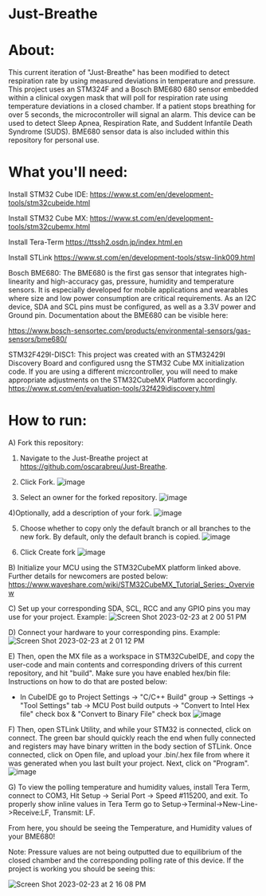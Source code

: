 # Just-Breathe

# About:

This current iteration of "Just-Breathe" has been modified to detect respiration rate by using measured deviations in temperature and pressure. This project uses an STM324F and a Bosch BME680 680 sensor embedded within a clinical oxygen mask that will poll for respiration rate using temperature deviations in a closed chamber. If a patient stops breathing for over 5 seconds, the microcontroller will signal an alarm. This device can be used to detect Sleep Apnea, Respiration Rate, and Suddent Infantile Death Syndrome (SUDS). BME680 sensor data is also included within this repository for personal use. 

# What you'll need:

Install STM32 Cube IDE:
https://www.st.com/en/development-tools/stm32cubeide.html

Install STM32 Cube MX:
https://www.st.com/en/development-tools/stm32cubemx.html

Install Tera-Term
https://ttssh2.osdn.jp/index.html.en

Install STLink
https://www.st.com/en/development-tools/stsw-link009.html

Bosch BME680:
The BME680 is the first gas sensor that integrates high-linearity and high-accuracy gas, pressure, humidity and temperature sensors. It is especially developed for mobile applications and wearables where size and low power consumption are critical requirements. As an I2C device, SDA and SCL pins must be configured, as well as a 3.3V power and Ground pin. Documentation about the BME680 can be visible here:

https://www.bosch-sensortec.com/products/environmental-sensors/gas-sensors/bme680/

STM32F429I-DISC1:
This project was created with an STM32429I Discovery Board and configured usng the STM32 Cube MX initialization code. If you are using a different micrcontroller, you will need to make appropriate adjustments on the STM32CubeMX Platform accordingly. 
https://www.st.com/en/evaluation-tools/32f429idiscovery.html

# How to run:

A) Fork this repository: 
1) Navigate to the Just-Breathe project at https://github.com/oscarabreu/Just-Breathe.

2) Click Fork.
![image](https://user-images.githubusercontent.com/99779654/221003438-fc9db10a-be4c-4c06-8894-8a4d55b6a7e1.png)

3) Select an owner for the forked repository.
![image](https://user-images.githubusercontent.com/99779654/221003470-fbe52398-ac40-4c9e-a3bf-ce302d8a1427.png)

4)Optionally, add a description of your fork.
![image](https://user-images.githubusercontent.com/99779654/221003548-d5dab43d-f4ef-4bcc-a79d-0394f4207fd6.png)

5) Choose whether to copy only the default branch or all branches to the new fork. By default, only the default branch is copied.
![image](https://user-images.githubusercontent.com/99779654/221003673-a0b19064-21c0-4c3c-bfc4-b0a9a923ea31.png)

6) Click Create fork
![image](https://user-images.githubusercontent.com/99779654/221003708-57428320-59cf-4741-b180-72daa5ef30e9.png)


B) Initialize your MCU using the STM32CubeMX platform linked above. Further details for newcomers are posted below:
https://www.waveshare.com/wiki/STM32CubeMX_Tutorial_Series:_Overview

C)
Set up your corresponding SDA, SCL, RCC and any GPIO pins you may use for your project.
Example:
![Screen Shot 2023-02-23 at 2 00 51 PM](https://user-images.githubusercontent.com/99779654/221005206-4aefe3cd-8dce-4fe7-a461-9ec9ee34284c.png)

D) Connect your hardware to your corresponding pins. 
Example:
![Screen Shot 2023-02-23 at 2 01 12 PM](https://user-images.githubusercontent.com/99779654/221005452-13c49023-5151-45f6-a4ec-d8057d12c45e.png)

E) Then, open the MX file as a workspace in STM32CubeIDE, and copy the user-code and main contents and corresponding drivers of this current repository, and hit "build". Make sure you have enabled hex/bin file: Instructions on how to do that are posted below:
- In CubeIDE go to Project Settings -> "C/C++ Build" group -> Settings -> "Tool Settings" tab -> MCU Post build outputs -> "Convert to Intel Hex file" check box & "Convert to Binary File" check box
![image](https://user-images.githubusercontent.com/99779654/221006198-ff21c063-1099-4df5-8931-2e15e52d81bf.png)

F) Then, open STLink Utility, and while your STM32 is connected, click on connect. The green bar should quickly reach the end when fully connected and registers may have binary written in the body section of STLink. Once connected, click on Open file, and upload your .bin/.hex file from where it was generated when you last built your project. Next, click on "Program". 
![image](https://user-images.githubusercontent.com/99779654/221007401-94d697c0-c1d7-400f-b850-b0724ace6be1.png)


G) To view the polling temperature and humidity values, install Tera Term, connect to COM3, Hit Setup -> Serial Port -> Speed #115200, and exit. To properly show inline values in Tera Term go to Setup->Terminal->New-Line->Receive:LF, Transmit: LF.

From here, you should be seeing the Temperature, and Humidity values of your BME680! 

Note: Pressure values are not being outputted due to equilibrium of the closed chamber and the corresponding polling rate of this device.
If the project is working you should be seeing this:

![Screen Shot 2023-02-23 at 2 16 08 PM](https://user-images.githubusercontent.com/99779654/221008001-c5fbdf26-e28b-4a90-9e35-07d78068423e.png)


